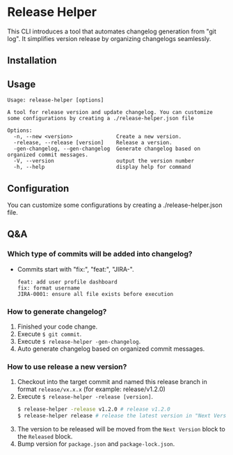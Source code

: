 # Release Helper
This CLI introduces a tool that automates changelog generation from "git log". It simplifies version release by organizing changelogs seamlessly.

## Installation

## Usage
```
Usage: release-helper [options]

A tool for release version and update changelog. You can customize some configurations by creating a ./release-helper.json file

Options:
  -n, --new <version>              Create a new version.
  -release, --release [version]    Release a version.
  -gen-changelog, --gen-changelog  Generate changelog based on organized commit messages.
  -V, --version                    output the version number
  -h, --help                       display help for command
```

## Configuration
You can customize some configurations by creating a ./release-helper.json file.

## Q&A
### Which type of commits will be added into changelog?
* Commits start with "fix:", "feat:", "JIRA-".
    ```
    feat: add user profile dashboard
    fix: format username
    JIRA-0001: ensure all file exists before execution
    ```

### How to generate changelog?
1. Finished your code change.
2. Execute `$ git commit`.
3. Execute `$ release-helper -gen-changelog`.
4. Auto generate changelog based on organized commit messages.

### How to use release a new version?
1. Checkout into the target commit and named this release branch in format `release/vx.x.x` (for example: release/v1.2.0)
2. Execute `$ release-helper -release [version]`.
    ```bash
    $ release-helper -release v1.2.0 # release v1.2.0
    $ release-helper release # release the latest version in "Next Version" block
    ```
3. The version to be released will be moved from the `Next Version` block to the `Released` block.
4. Bump version for `package.json` and `package-lock.json`.